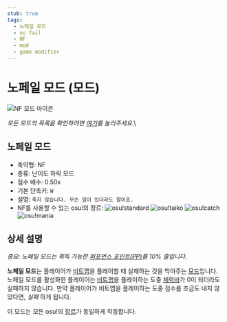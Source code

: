 ```yaml
---
stub: true
tags:
  - 노페일 모드
  - no fail
  - NF
  - mod
  - game modifier
---
```


# 노페일 모드 (모드)

![NF 모드 아이콘](/wiki/shared/mods/NF.png "노페일 모드(NF) 아이콘")

*모든 모드의 목록을 확인하려면 [여기](/wiki/Game_modifier)를 눌러주세요.*\

## 노페일 모드

- 축약형: NF
- 종류: 난이도 하락 모드
- 점수 배수: 0.50x
- 기본 단축키: `W`
- 설명: `죽지 않습니다. 무슨 일이 있더라도 말이죠.`
- NF를 사용할 수 있는 osu!의 장르: ![][o!s] ![][o!t] ![][o!c] ![][o!m]

## 상세 설명

*중요: 노페일 모드는 획득 가능한 [퍼포먼스 포인트(PP)](/wiki/Performance_Points)를 10% 줄입니다.*

**노페일 모드**는 플레이어가 [비트맵](/wiki/Beatmap)을 플레이할 때 실패하는 것을 막아주는 [모드](/wiki/Game_modifier)입니다. 노페일 모드를 활성화한 플레이어는 [비트맵](/wiki/Beatmap)을 플레이하는 도중 [체력바](/wiki/Glossary#life-bar)가 0이 되더라도 실패하지 않습니다. 만약 플레이어가 비트맵을 플레이하는 도중 점수를 조금도 내지 않았다면, *실패* 하게 됩니다.

이 모드는 모든 osu!의 [장르](/wiki/Game_mode)가 동일하게 작동합니다.

[o!s]: /wiki/shared/mode/osu.png "osu!standard"
[o!t]: /wiki/shared/mode/taiko.png "osu!taiko"
[o!c]: /wiki/shared/mode/catch.png "osu!catch"
[o!m]: /wiki/shared/mode/mania.png "osu!mania"
